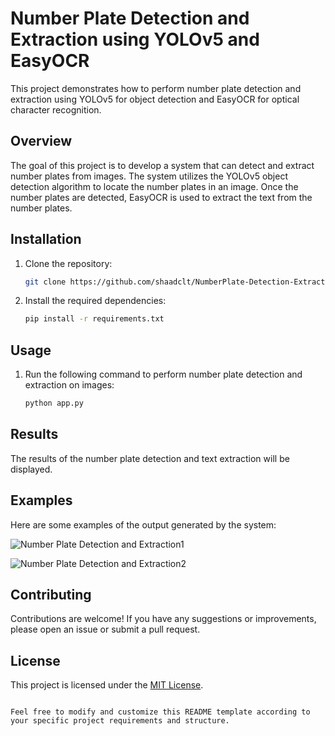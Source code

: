 # Number Plate Detection and Extraction using YOLOv5 and EasyOCR

This project demonstrates how to perform number plate detection and extraction using YOLOv5 for object detection and EasyOCR for optical character recognition.

## Overview

The goal of this project is to develop a system that can detect and extract number plates from images. The system utilizes the YOLOv5 object detection algorithm to locate the number plates in an image. Once the number plates are detected, EasyOCR is used to extract the text from the number plates.

## Installation

1. Clone the repository:

   ```bash
   git clone https://github.com/shaadclt/NumberPlate-Detection-Extraction-YoloV5.git
   ```

2. Install the required dependencies:

   ```bash
   pip install -r requirements.txt
   ```

## Usage

1. Run the following command to perform number plate detection and extraction on images:

   ```bash
   python app.py
   ```

## Results

The results of the number plate detection and text extraction will be displayed.

## Examples

Here are some examples of the output generated by the system:

![Number Plate Detection and Extraction1](https://github.com/shaadclt/NumberPlate-Detection-Extraction-YoloV5/assets/98437584/7574e6fd-c33d-4bea-a71e-cae441e45e0e)

![Number Plate Detection and Extraction2](https://github.com/shaadclt/NumberPlate-Detection-Extraction-YoloV5/assets/98437584/28068e9e-d89a-4311-af91-8cd838c31817)


## Contributing

Contributions are welcome! If you have any suggestions or improvements, please open an issue or submit a pull request.

## License

This project is licensed under the [MIT License](LICENSE).
```

Feel free to modify and customize this README template according to your specific project requirements and structure.

